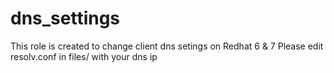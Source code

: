 # dns_settings
This role is created to change client dns setings on Redhat 6 & 7
Please edit resolv.conf in files/ with your dns ip
